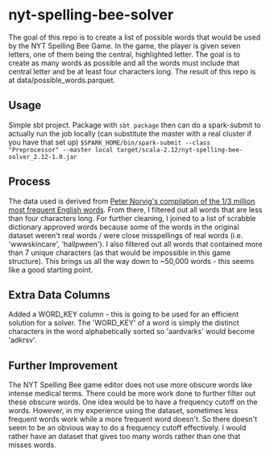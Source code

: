 # nyt-spelling-bee-solver

The goal of this repo is to create a list of possible words that would be used by the NYT Spelling Bee Game. In the game, the player is given seven letters, one of  them being the central, highlighted letter. The goal is to create as many words as possible and all the words must include that central letter and be at least four characters long. The result of this repo is at data/possible_words.parquet.

## Usage
Simple sbt project. Package with `sbt package` then can do a spark-submit to actually run the job locally (can substitute the master with a real cluster if you have that set up)
`$SPARK_HOME/bin/spark-submit --class "Preprocessor" --master local target/scala-2.12/nyt-spelling-bee-solver_2.12-1.0.jar`

## Process
The data used is derived from [Peter Norvig's compilation of the 1/3 million most frequent English words](https://norvig.com/ngrams). From there, I filtered out all words that are less than four characters long. For further cleaning, I joined to a list of scrabble dictionary approved words because some of the words in the original dataset weren't real words / were close misspellings of real words (i.e. 'wwwskincare', 'hallpween'). I also filtered out all words that contained more than 7 unique characters (as that would be impossible in this game structure). This brings us all the way down to ~50,000 words - this seems like a good starting point. 

## Extra Data Columns
Added a WORD_KEY column - this is going to be used for an efficient solution for a solver. The 'WORD_KEY' of a word is simply the distinct characters in the word alphabetically sorted so 'aardvarks' would become 'adkrsv'.

## Further Improvement
The NYT Spelling Bee game editor does not use more obscure words like intense medical terms. There could be more work done to further filter out these obscure words. One idea would be to have a frequency cutoff on the words. However, in my experience using the dataset, sometimes less frequent words work while a more frequent word doesn't. So there doesn't seem to be an obvious way to do a frequency cutoff effectively. I would rather have an dataset that gives too many words rather than one that misses words. 
